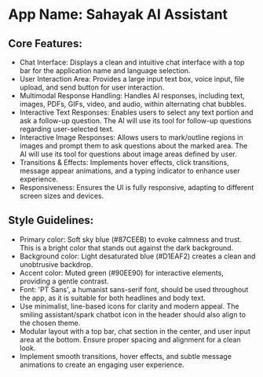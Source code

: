 # **App Name**: Sahayak AI Assistant

## Core Features:

- Chat Interface: Displays a clean and intuitive chat interface with a top bar for the application name and language selection.
- User Interaction Area: Provides a large input text box, voice input, file upload, and send button for user interaction.
- Multimodal Response Handling: Handles AI responses, including text, images, PDFs, GIFs, video, and audio, within alternating chat bubbles.
- Interactive Text Responses: Enables users to select any text portion and ask a follow-up question. The AI will use its tool for follow-up questions regarding user-selected text.
- Interactive Image Responses: Allows users to mark/outline regions in images and prompt them to ask questions about the marked area. The AI will use its tool for questions about image areas defined by user.
- Transitions & Effects: Implements hover effects, click transitions, message appear animations, and a typing indicator to enhance user experience.
- Responsiveness: Ensures the UI is fully responsive, adapting to different screen sizes and devices.

## Style Guidelines:

- Primary color: Soft sky blue (#87CEEB) to evoke calmness and trust. This is a bright color that stands out against the dark background.
- Background color: Light desaturated blue (#D1EAF2) creates a clean and unobtrusive backdrop.
- Accent color: Muted green (#90EE90) for interactive elements, providing a gentle contrast.
- Font: 'PT Sans', a humanist sans-serif font, should be used throughout the app, as it is suitable for both headlines and body text.
- Use minimalist, line-based icons for clarity and modern appeal. The smiling assistant/spark chatbot icon in the header should also align to the chosen theme.
- Modular layout with a top bar, chat section in the center, and user input area at the bottom. Ensure proper spacing and alignment for a clean look.
- Implement smooth transitions, hover effects, and subtle message animations to create an engaging user experience.
